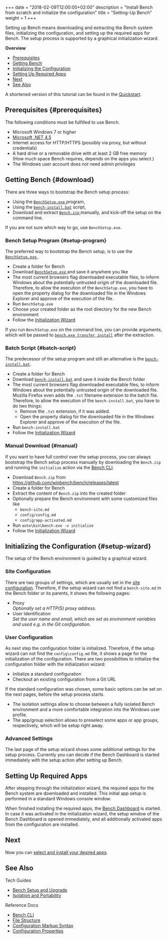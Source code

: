+++
date = "2018-02-09T12:00:00+02:00"
description = "Install Bench from scratch and initialize the configuration"
title = "Setting-Up Bench"
weight = 1
+++

[bench-install]: https://github.com/winbench/bench/raw/master/res/bench-install.bat
[bench-cli-transfer-install]: /ref/bench-cli/#cmd_bench-transfer-install
[config]: /ref/config
[select-apps]: /tutorial/apps
[Bench CLI]: /ref/bench-cli
[.NET45]: https://www.microsoft.com/download/details.aspx?id=30653

Setting up Bench means downloading and extracting the Bench system files,
initializing the configuration, and setting up the required apps for Bench.
The setup process is supported by a graphical initialization wizard.
<!--more-->

**Overview**

* [Prerequisites](#prerequisites)
* [Getting Bench](#download)
* [Initializing the Configuration](#setup-wizard)
* [Setting Up Required Apps](#setting-up-required-apps)
* [Next](#next)
* [See Also](#see-also)

A shortened version of this tutorial can be found in the
[Quickstart](/start/install).

## Prerequisites {#prerequisites}
The following conditions must be fulfilled to use Bench.

* Microsoft Windows 7 or higher
* [Microsoft .NET 4.5][.NET45]
* Internet access for HTTP/HTTPS (possibly via proxy, but without credentials)
* A hard drive or a removable drive with at least 2 GB free memory  
  (How much space Bench requires, depends on the apps you select.)
* The Windows user account does _not_ need admin privileges

## Getting Bench {#download}
There are three ways to bootstrap the Bench setup process:

* Using the
  <a class="setup-download-link"
     href="https://github.com/winbench/bench/releases/latest">
    `BenchSetup.exe`
  </a>
  program,
* Using the [`bench-install.bat`][bench-install] script,
* Download and extract
  <a class="archive-download-link"
     href="https://github.com/winbench/bench/releases/latest">
    `Bench.zip`
  </a>
  manually, and kick-off the setup on the command line.

If you are not sure which way to go, use `BenchSetup.exe`.

### Bench Setup Program {#setup-program}
The preferred way to bootstrap the Bench setup, is to use the
<a class="setup-download-link"
   href="https://github.com/winbench/bench/releases/latest">
  `BenchSetup.exe`
</a>.

* Create a folder for Bench
* Download
  <a class="setup-download-link"
     href="https://github.com/winbench/bench/releases/latest">
    `BenchSetup.exe`
  </a>
  and save it anywhere you like
* The most current browsers flag downloaded executable files,
  to inform Windows about the potentially untrusted origin of the downloaded file.
  Therefore, to allow the execution of the `BenchSetup.exe`,
  you have to open the property dialog for the downloaded file
  in the Windows Explorer and approve of the execution of the file.
* Run `BenchSetup.exe`
* Choose your created folder as the root directory for the new Bench environment
* Follow the [Initialization Wizard](#setup-wizard)

If you run `BenchSetup.exe` on the command line, you can provide arguments,
which will be passed to [`bench.exe transfer install`][bench-cli-transfer-install]
after the extraction.

### Batch Script {#batch-script}
The predecessor of the setup program and still an alternative is the
[`bench-install.bat`][bench-install].

* Create a folder for Bench
* Download [`bench-install.bat`][bench-install]
  and save it inside the Bench folder
* The most current browsers flag downloaded executable files,
  to inform Windows about the potentially untrusted origin of the downloaded file.
  Mozilla Firefox even adds the `.txt` filename extension to the batch file.
  Therefore, to allow the execution of the `bench-install.bat`,
  you have to do two things:
    + Remove the `.txt` extension, if it was added.
    + Open the property dialog for the downloaded file in the Windows Explorer
      and approve of the execution of the file.
* Run `bench-install.bat`
* Follow the [Initialization Wizard](#setup-wizard)

### Manual Download {#manual}
If you want to have full control over the setup process, you can always
bootstrap the Bench setup process manually by downloading the `Bench.zip`
and running the `initialize` action via the [Bench CLI][].

* Download `Bench.zip` from
  <https://github.com/winbench/bench/releases/latest>
* Create a folder for Bench
* Extract the content of `Bench.zip` into the created folder
* Optionally prepare the Bench environment with some customized files like
    + `bench-site.md`
    + `config/config.md`
    + `config/app-activated.md`
* Run `auto\bin\bench.exe -v initialize`
* Follow the [Initialization Wizard](#setup-wizard)

## Initializing the Configuration {#setup-wizard}
The setup of the Bench environment is guided by a graphical wizard.

### Site Configuration
There are two groups of settings, which are usually set in the
[site configuration][config].
Therefore, if the setup wizard can not find a `bench-site.md`
in the Bench folder or its parents, it shows the following pages:

* Proxy  
  _Optionally set a HTTP(S) proxy address._
* User Identification  
  _Set the user name and email, which are set as environment variables
  and used e.g. in the Git configuration._

### User Configuration
As next step the configuration folder is initialized.
Therefore, if the setup wizard can not find the `config\config.md` file,
it shows a page for the initialization of the configuration.
There are two possibilities to initialize the configuration folder
with the initialization wizard:

* Initialize a standard configuration
* Checkout an existing configuration from a Git URL

If the standard configuration was chosen, some basic options can be set
on the next pages, before the setup process starts.

* The isolation settings allow to choose between a fully isolated
  Bench environment and a more comfortable integration into
  the Windows user profile.
* The app/group selection allows to preselect some apps or app groups,
  respectively, which will be setup right away.

### Advanced Settings
The last page of the setup wizard shows some additional settings
for the setup process.
Currently you can decide if the Bench Dashboard is started immediately
with the setup action after setting up Bench.

## Setting Up Required Apps
After stepping through the initialization wizard, the required apps for
the Bench system are downloaded and installed.
This initial app setup is performed in a standard Windows console window.

When finished installing the required apps, the [Bench Dashboard](/ref/dashboard)
is started.
In case it was activated in the initialization wizard, the setup window of the
Bench Dashboard is opened immediately, and all additionally activated apps
from the configuration are installed.

<script type="application/javascript">GetLatestReleaseInfo();</script>

## Next
Now you can [select and install your desired apps][select-apps].

## See Also

Tech Guides

* [Bench Setup and Upgrade](/guide/setup)
* [Isolation and Portability](/guide/isolation)

Reference Docs

* [Bench CLI](/ref/bench-cli)
* [File Structure](/ref/file-structure)
* [Configuration Markup Syntax](/ref/markup-syntax)
* [Configuration Properties](/ref/config)
